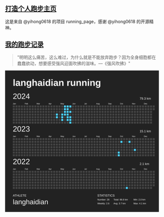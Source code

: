 ## [打造个人跑步主页](https://github.com/yihong0618/running_page)
这是来自 @yihong0618 的项目 running_page，感谢 @yihong0618 的开源精神。

## [我的跑步记录](https://running-page-seven-omega.vercel.app/)
> "明明这么痛苦，这么难过，为什么就是不能放弃跑步？因为全身细胞都在蠢蠢欲动，想要感受强风迎面吹拂的滋味。––《强风吹拂》"

[![running](https://github.com/langhaidian/running_page/blob/master/assets/github.svg)](https://running-page-seven-omega.vercel.app/)
